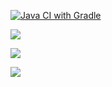 [![Java CI with Gradle](https://github.com/boarduck13/PatternsHW/actions/workflows/gradle.yml/badge.svg)](https://github.com/boarduck13/PatternsHW/actions/workflows/gradle.yml)


![](https://ibb.co/3MrSdS9)

![](https://ibb.co/GWGYHGG)

![](https://ibb.co/tMvgydj)